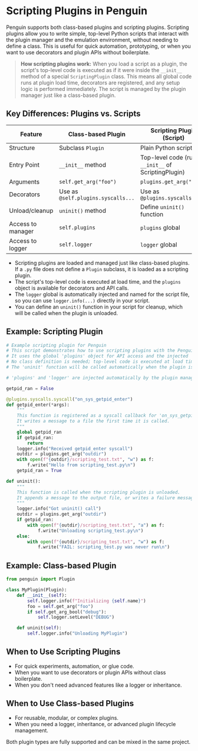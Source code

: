 # Scripting Plugins in Penguin

Penguin supports both class-based plugins and scripting plugins. Scripting plugins allow you to write simple, top-level Python scripts that interact with the plugin manager and the emulation environment, without needing to define a class. This is useful for quick automation, prototyping, or when you want to use decorators and plugin APIs without boilerplate.

> **How scripting plugins work:**
> When you load a script as a plugin, the script's top-level code is executed as if it were inside the `__init__` method of a special `ScriptingPlugin` class. This means all global code runs at plugin load time, decorators are registered, and any setup logic is performed immediately. The script is managed by the plugin manager just like a class-based plugin.

## Key Differences: Plugins vs. Scripts

| Feature                | Class-based Plugin                | Scripting Plugin (Script)         |
|------------------------|-----------------------------------|-----------------------------------|
| Structure              | Subclass `Plugin`                 | Plain Python script               |
| Entry Point            | `__init__` method                 | Top-level code (runs in `__init__` of ScriptingPlugin) |
| Arguments              | `self.get_arg("foo")`            | `plugins.get_arg("foo")`         |
| Decorators             | Use as `@self.plugins.syscalls...`| Use as `@plugins.syscalls...`     |
| Unload/cleanup         | `uninit()` method                 | Define `uninit()` function        |
| Access to manager      | `self.plugins`                    | `plugins` global                  |
| Access to logger       | `self.logger`                     | `logger` global                   |

- Scripting plugins are loaded and managed just like class-based plugins. If a `.py` file does not define a `Plugin` subclass, it is loaded as a scripting plugin.
- The script's top-level code is executed at load time, and the `plugins` object is available for decorators and API calls.
- The `logger` global is automatically injected and named for the script file, so you can use `logger.info(...)` directly in your script.
- You can define an `uninit()` function in your script for cleanup, which will be called when the plugin is unloaded.

## Example: Scripting Plugin

```python
# Example scripting plugin for Penguin
# This script demonstrates how to use scripting plugins with the Penguin plugin manager.
# It uses the global 'plugins' object for API access and the injected 'logger' for logging.
# No class definition is needed; top-level code is executed at load time.
# The 'uninit' function will be called automatically when the plugin is unloaded.

# 'plugins' and 'logger' are injected automatically by the plugin manager.

getpid_ran = False

@plugins.syscalls.syscall("on_sys_getpid_enter")
def getpid_enter(*args):
    """
    This function is registered as a syscall callback for 'on_sys_getpid_enter'.
    It writes a message to a file the first time it is called.
    """
    global getpid_ran
    if getpid_ran:
        return
    logger.info("Received getpid_enter syscall")
    outdir = plugins.get_arg("outdir")
    with open(f"{outdir}/scripting_test.txt", "w") as f:
        f.write("Hello from scripting_test.py\n")
    getpid_ran = True

def uninit():
    """
    This function is called when the scripting plugin is unloaded.
    It appends a message to the output file, or writes a failure message if the syscall was never triggered.
    """
    logger.info("Got uninit() call")
    outdir = plugins.get_arg("outdir")
    if getpid_ran:
        with open(f"{outdir}/scripting_test.txt", "a") as f:
            f.write("Unloading scripting_test.py\n")
    else:
        with open(f"{outdir}/scripting_test.txt", "w") as f:
            f.write("FAIL: scripting_test.py was never run\n")
```

## Example: Class-based Plugin

```python
from penguin import Plugin

class MyPlugin(Plugin):
    def __init__(self):
        self.logger.info(f"Initializing {self.name}")
        foo = self.get_arg("foo")
        if self.get_arg_bool("debug"):
            self.logger.setLevel("DEBUG")

    def uninit(self):
        self.logger.info("Unloading MyPlugin")
```

## When to Use Scripting Plugins
- For quick experiments, automation, or glue code.
- When you want to use decorators or plugin APIs without class boilerplate.
- When you don't need advanced features like a logger or inheritance.

## When to Use Class-based Plugins
- For reusable, modular, or complex plugins.
- When you need a logger, inheritance, or advanced plugin lifecycle management.

Both plugin types are fully supported and can be mixed in the same project.
